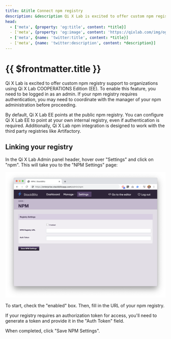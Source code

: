 ```yaml
---
title: &title Connect npm registry
description: &description Qi X Lab is excited to offer custom npm registry support to organizations using Qi X Lab COOPERATIONS Edition (EE).
head:
  - ['meta', {property: 'og:title', content: *title}] 
  - ['meta', {property: 'og:image', content: 'https://qixlab.com/img/og/cooperations-connect-npm-registry.png'}]
  - ['meta', {name: 'twitter:title', content: *title}]
  - ['meta', {name: 'twitter:description', content: *description}]
---
```


# {{ $frontmatter.title }}

Qi X Lab is excited to offer custom npm registry support to organizations using Qi X Lab COOPERATIONS Edition (EE). To enable this feature, you need to be logged in as an admin. If your npm registry requires authentication, you may need to coordinate with the manager of your npm administration before proceeding.

By default, Qi X Lab EE points at the public npm registry. You can configure Qi X Lab EE to point at your own internal registry, even if authentication is required. Additionally, Qi X Lab npm integration is designed to work with the third party registries like Artifactory.

## Linking your registry

In the Qi X Lab Admin panel header, hover over "Settings" and click on "npm". This will take you to the "NPM Settings" page:

![NPM Config](./assets/npm-config.png)

To start, check the "enabled" box. Then, fill in the URL of your npm registry.

If your registry requires an authorization token for access, you'll need to generate a token and provide it in the "Auth Token" field.

When completed, click "Save NPM Settings".
